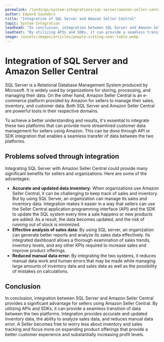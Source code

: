 ```yaml
---
permalink: /landings/system-integrations/sql-server/amazon-seller-central
author: Edward Saunders
title: "Integration of SQL Server and Amazon Seller Central"
topic: System Integration
leadhead: "In conclusion, integration between SQL Server and Amazon Seller Central provides a significant advantage for sellers using Amazon Seller Central"
leadtext: "By utilizing APIs and SDKs, it can provide a seamless transition of data between the two platforms. Integration provides accurate and updated inventory data, the ability to analyze sales data, and reduces manual data error.  A Seller becomes free to worry less about inventory and sales tracking and focus more on expanding product offerings that provide a better customer experience and substantially increasing profit levels."
image: /assets/images/articles/people-sitting-near-table.webp
---
```

<div class="arttext">	<h1>Integration of SQL Server and Amazon Seller Central</h1>
	<p>SQL Server is a Relational Database Management System produced by Microsoft. It is widely used by organizations for storing, processing, and managing their data. On the other hand, Amazon Seller Central is an e-commerce platform provided by Amazon for sellers to manage their sales, inventory, and customer data. Both SQL Server and Amazon Seller Central are powerful tools in their respective domains.</p>
	<p>To achieve a better understanding and results, it's essential to integrate these two platforms that can provide more streamlined customer data management for sellers using Amazon. This can be done through API or SDK integration that enables a seamless transfer of data between the two platforms.</p>
	<h2>Problems solved through integration</h2>
	<p>Integrating SQL Server with Amazon Seller Central could provide many significant benefits for sellers and organizations. Here are some of the advantages:</p>
	<ul>
		<li><b>Accurate and updated data inventory:</b> When organizations use Amazon Seller Central, it can be challenging to keep track of sales and inventory. But by using SQL Server, an organization can manage its sales and inventory data. Integration makes it easier in a way that sellers can use the Seller Central application programming interface (API) and the SDK to update the SQL system every time a sale happens or new products are added. As a result, the data becomes updated, and the risk of running out of stock is minimized.</li>
		<li><b>Effective analysis of sales data:</b> By using SQL server, an organization can generate better reports and analyze its sales data effectively. Its integrated dashboard allows a thorough examination of sales trends, inventory levels, and any other KPIs required to increase sales and improve product offerings.</li>
		<li><b>Reduced manual data error:</b> By integrating the two systems, it reduces manual data work and human errors that may be made while managing large amounts of inventory data and sales data as well as the possibility of mistakes on calculations.</li>
	</ul>
	<h2>Conclusion</h2>
	<p>In conclusion, integration between SQL Server and Amazon Seller Central provides a significant advantage for sellers using Amazon Seller Central. By utilizing APIs and SDKs, it can provide a seamless transition of data between the two platforms. Integration provides accurate and updated inventory data, the ability to analyze sales data, and reduces manual data error.  A Seller becomes free to worry less about inventory and sales tracking and focus more on expanding product offerings that provide a better customer experience and substantially increasing profit levels.</p>
</div>
